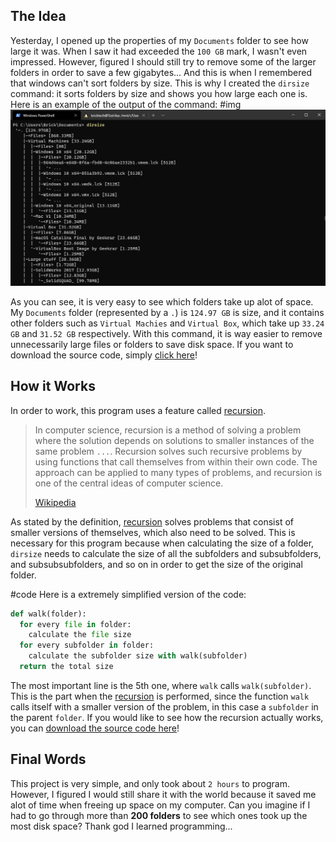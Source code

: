 ## The Idea

Yesterday, I opened up the properties of my `Documents` folder to see how large it was. When I saw it had exceeded the `100 GB` mark, I wasn't even impressed. However, figured I should still try to remove some of the larger folders in order to save a few gigabytes... And this is when I remembered that windows can't sort folders by size. This is why I created the `dirsize` command: it sorts folders by size and shows you how large each one is. Here is an example of the output of the command:
#img
![dirsize command output in the terminal](./screenshot.png)

As you can see, it is very easy to see which folders take up alot of space. My `Documents` folder (represented by a `.`) is `124.97 GB` is size, and it contains other folders such as `Virtual Machies` and `Virtual Box`, which take up `33.24 GB` and `31.52 GB` respectively. With this command, it is way easier to remove unnecessarily large files or folders to save disk space. If you want to download the source code, simply [click here](./dirsize.py)!

## How it Works

In order to work, this program uses a feature called [recursion](<https://en.wikipedia.org/wiki/Recursion_(computer_science)>).

> In computer science, recursion is a method of solving a problem where the solution depends on solutions to smaller instances of the same problem `...`. Recursion solves such recursive problems by using functions that call themselves from within their own code. The approach can be applied to many types of problems, and recursion is one of the central ideas of computer science.
>
> [Wikipedia](<https://en.wikipedia.org/wiki/Recursion_(computer_science)>)

As stated by the definition, [recursion](<https://en.wikipedia.org/wiki/Recursion_(computer_science)>) solves problems that consist of smaller versions of themselves, which also need to be solved. This is necessary for this program because when calculating the size of a folder, `dirsize` needs to calculate the size of all the subfolders and subsubfolders, and subsubsubfolders, and so on in order to get the size of the original folder.

#code
Here is a extremely simplified version of the code:

```python
def walk(folder):
  for every file in folder:
    calculate the file size
  for every subfolder in folder:
    calculate the subfolder size with walk(subfolder)
  return the total size
```

The most important line is the 5th one, where `walk` calls `walk(subfolder)`. This is the part when the [recursion](<https://en.wikipedia.org/wiki/Recursion_(computer_science)>) is performed, since the function `walk` calls itself with a smaller version of the problem, in this case a `subfolder` in the parent `folder`. If you would like to see how the recursion actually works, you can [download the source code here](./dirsize.py)!

## Final Words

This project is very simple, and only took about `2 hours` to program. However, I figured I would still share it with the world because it saved me alot of time when freeing up space on my computer. Can you imagine if I had to go through more than **200 folders** to see which ones took up the most disk space? Thank god I learned programming...
